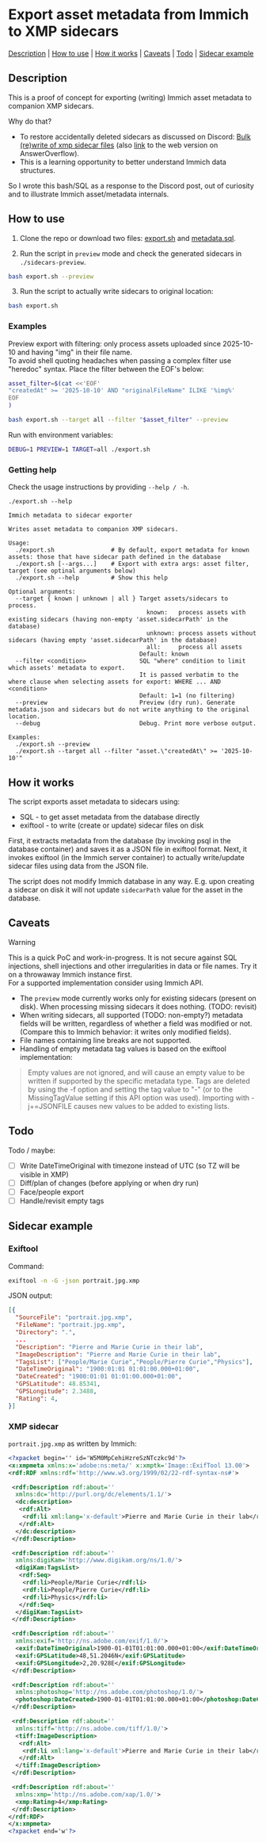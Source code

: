 # Export asset metadata from Immich to XMP sidecars

[Description](#description) | [How to use](#how-to-use) | [How it works](#how-it-works) | [Caveats](#caveats) | [Todo](#todo) | [Sidecar example](#sidecar-example)

## Description

This is a proof of concept for exporting (writing) Immich asset metadata to companion XMP sidecars.

Why do that? 
- To restore accidentally deleted sidecars as discussed on Discord: [Bulk (re)write of xmp sidecar files](https://discord.com/channels/979116623879368755/1425744361718677587) (also [link](https://www.answeroverflow.com/m/1425744361718677587) to the web version on AnswerOverflow).
- This is a learning opportunity to better understand Immich data structures.

So I wrote this bash/SQL as a response to the Discord post, out of curiosity and to illustrate Immich asset/metadata internals.

## How to use

1. Clone the repo or download two files: [export.sh](https://raw.githubusercontent.com/skatsubo/immich-metadata-exporter/refs/heads/main/export.sh) and [metadata.sql](https://raw.githubusercontent.com/skatsubo/immich-metadata-exporter/refs/heads/main/metadata.sql).

2. Run the script in `preview` mode and check the generated sidecars in `./sidecars-preview`.

```sh
bash export.sh --preview
```

3. Run the script to actually write sidecars to original location:

```sh
bash export.sh
```

### Examples

Preview export with filtering: only process assets uploaded since 2025-10-10 and having "img" in their file name.  
To avoid shell quoting headaches when passing a complex filter use "heredoc" syntax. Place the filter between the EOF's below:
```sh
asset_filter=$(cat <<'EOF'
"createdAt" >= '2025-10-10' AND "originalFileName" ILIKE '%img%'
EOF
)

bash export.sh --target all --filter "$asset_filter" --preview
```

Run with environment variables:
```sh
DEBUG=1 PREVIEW=1 TARGET=all ./export.sh
```


### Getting help

Check the usage instructions by providing `--help / -h`.

```
./export.sh --help

Immich metadata to sidecar exporter

Writes asset metadata to companion XMP sidecars.

Usage:
  ./export.sh                # By default, export metadata for known assets: those that have sidecar path defined in the database
  ./export.sh [--args...]    # Export with extra args: asset filter, target (see optinal arguments below)
  ./export.sh --help         # Show this help

Optional arguments:
  --target { known | unknown | all } Target assets/sidecars to process.
                                       known:   process assets with existing sidecars (having non-empty 'asset.sidecarPath' in the database)
                                       unknown: process assets without sidecars (having empty 'asset.sidecarPath' in the database)
                                       all:     process all assets
                                     Default: known
  --filter <condition>               SQL "where" condition to limit which assets' metadata to export.
                                     It is passed verbatim to the where clause when selecting assets for export: WHERE ... AND <condition>
                                     Default: 1=1 (no filtering)
  --preview                          Preview (dry run). Generate metadata.json and sidecars but do not write anything to the original location.
  --debug                            Debug. Print more verbose output.

Examples:
  ./export.sh --preview
  ./export.sh --target all --filter "asset.\"createdAt\" >= '2025-10-10'"
```

## How it works

The script exports asset metadata to sidecars using:
- SQL - to get asset metadata from the database directly
- exiftool - to write (create or update) sidecar files on disk

First, it extracts metadata from the database (by invoking psql in the database container) and saves it as a JSON file in exiftool format.
Next, it invokes exiftool (in the Immich server container) to actually write/update sidecar files using data from the JSON file.

The script does not modify Immich database in any way. E.g. upon creating a sidecar on disk it will not update `sidecarPath` value for the asset in the database.

## Caveats

> [!WARNING]
> This is a quick PoC and work-in-progress. It is not secure against SQL injections, shell injections and other irregularities in data or file names. Try it on a throwaway Immich instance first.  
> For a supported implementation consider using Immich API.

- The `preview` mode currently works only for existing sidecars (present on disk). When processing missing sidecars it does nothing. (TODO: revisit)
- When writing sidecars, all supported (TODO: non-empty?) metadata fields will be written, regardless of whether a field was modified or not. (Compare this to Immich behavior: it writes only modified fields).
- File names containing line breaks are not supported.
- Handling of empty metadata tag values is based on the exiftool implementation:
> Empty values are not ignored, and will cause an empty value to be written if supported by the specific metadata type. Tags are deleted by using the -f option and setting the tag value to "-" (or to the MissingTagValue setting if this API option was used). Importing with -j+=JSONFILE causes new values to be added to existing lists.

## Todo

Todo / maybe:
- [ ] Write DateTimeOriginal with timezone instead of UTC (so TZ will be visible in XMP)
- [ ] Diff/plan of changes (before applying or when dry run)
- [ ] Face/people export
- [ ] Handle/revisit empty tags

## Sidecar example

### Exiftool

Command:
```sh
exiftool -n -G -json portrait.jpg.xmp
```

JSON output:
```json
[{
  "SourceFile": "portrait.jpg.xmp",
  "FileName": "portrait.jpg.xmp",
  "Directory": ".",
  ...
  "Description": "Pierre and Marie Curie in their lab",
  "ImageDescription": "Pierre and Marie Curie in their lab",
  "TagsList": ["People/Marie Curie","People/Pierre Curie","Physics"],
  "DateTimeOriginal": "1900:01:01 01:01:00.000+01:00",
  "DateCreated": "1900:01:01 01:01:00.000+01:00",
  "GPSLatitude": 48.85341,
  "GPSLongitude": 2.3488,
  "Rating": 4,
}]
```

### XMP sidecar

`portrait.jpg.xmp` as written by Immich:
```xml
<?xpacket begin='﻿' id='W5M0MpCehiHzreSzNTczkc9d'?>
<x:xmpmeta xmlns:x='adobe:ns:meta/' x:xmptk='Image::ExifTool 13.00'>
<rdf:RDF xmlns:rdf='http://www.w3.org/1999/02/22-rdf-syntax-ns#'>

 <rdf:Description rdf:about=''
  xmlns:dc='http://purl.org/dc/elements/1.1/'>
  <dc:description>
   <rdf:Alt>
    <rdf:li xml:lang='x-default'>Pierre and Marie Curie in their lab</rdf:li>
   </rdf:Alt>
  </dc:description>
 </rdf:Description>

 <rdf:Description rdf:about=''
  xmlns:digiKam='http://www.digikam.org/ns/1.0/'>
  <digiKam:TagsList>
   <rdf:Seq>
    <rdf:li>People/Marie Curie</rdf:li>
    <rdf:li>People/Pierre Curie</rdf:li>
    <rdf:li>Physics</rdf:li>
   </rdf:Seq>
  </digiKam:TagsList>
 </rdf:Description>

 <rdf:Description rdf:about=''
  xmlns:exif='http://ns.adobe.com/exif/1.0/'>
  <exif:DateTimeOriginal>1900-01-01T01:01:00.000+01:00</exif:DateTimeOriginal>
  <exif:GPSLatitude>48,51.2046N</exif:GPSLatitude>
  <exif:GPSLongitude>2,20.928E</exif:GPSLongitude>
 </rdf:Description>

 <rdf:Description rdf:about=''
  xmlns:photoshop='http://ns.adobe.com/photoshop/1.0/'>
  <photoshop:DateCreated>1900-01-01T01:01:00.000+01:00</photoshop:DateCreated>
 </rdf:Description>

 <rdf:Description rdf:about=''
  xmlns:tiff='http://ns.adobe.com/tiff/1.0/'>
  <tiff:ImageDescription>
   <rdf:Alt>
    <rdf:li xml:lang='x-default'>Pierre and Marie Curie in their lab</rdf:li>
   </rdf:Alt>
  </tiff:ImageDescription>
 </rdf:Description>

 <rdf:Description rdf:about=''
  xmlns:xmp='http://ns.adobe.com/xap/1.0/'>
  <xmp:Rating>4</xmp:Rating>
 </rdf:Description>
</rdf:RDF>
</x:xmpmeta>
<?xpacket end='w'?>
```
